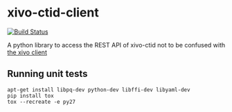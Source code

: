 xivo-ctid-client
================

[![Build Status](https://jenkins.wazo.community/buildStatus/icon?job=xivo-ctid-client)](https://jenkins.wazo.community/job/xivo-ctid-client)

A python library to access the REST API of xivo-ctid not to be confused with [the xivo client](https://github.com/wazo-pbx/xivo-client-qt)

Running unit tests
------------------

```
apt-get install libpq-dev python-dev libffi-dev libyaml-dev
pip install tox
tox --recreate -e py27
```
